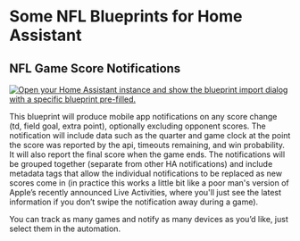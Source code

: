 # Some NFL Blueprints for Home Assistant

## NFL Game Score Notifications
[![Open your Home Assistant instance and show the blueprint import dialog with a specific blueprint pre-filled.](https://my.home-assistant.io/badges/blueprint_import.svg)](https://my.home-assistant.io/redirect/blueprint_import/?blueprint_url=https%3A%2F%2Fgithub.com%2Fgonzotek%2Fha-nfl%2Fblob%2Fmaster%2Fblueprints%2Fnfl-game-score-notifications.yaml)

This blueprint will produce mobile app notifications on any score change (td, field goal, extra point), optionally excluding opponent scores. The notification will include data such as the quarter and game clock at the point the score was reported by the api, timeouts remaining, and win probability. It will also report the final score when the game ends. The notifications will be grouped together (separate from other HA notifications) and include metadata tags that allow the individual notifications to be replaced as new scores come in (in practice this works a little bit like a poor man's version of Apple’s recently announced Live Activities, where you'll just see the latest information if you don’t swipe the notification away during a game).

You can track as many games and notify as many devices as you’d like, just select them in the automation.
